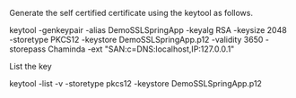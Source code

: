 Generate the self certified certificate using the keytool as follows.

keytool -genkeypair -alias DemoSSLSpringApp -keyalg RSA -keysize 2048 -storetype PKCS12 -keystore DemoSSLSpringApp.p12 -validity 3650 -storepass Chaminda -ext "SAN:c=DNS:localhost,IP:127.0.0.1"

List the key

keytool -list -v -storetype pkcs12 -keystore DemoSSLSpringApp.p12
